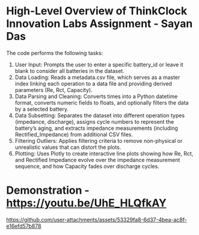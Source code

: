 # High-Level Overview of ThinkClock Innovation Labs Assignment - Sayan Das

The code performs the following tasks:

1. User Input: Prompts the user to enter a specific battery_id or leave it blank to consider all batteries in the dataset.
2. Data Loading: Reads a metadata.csv file, which serves as a master index linking each operation to a data file and providing derived parameters (Re, Rct, Capacity).
3. Data Parsing and Cleaning: Converts times into a Python datetime format, converts numeric fields to floats, and optionally filters the data by a selected battery.
4. Data Subsetting: Separates the dataset into different operation types (impedance, discharge), assigns cycle numbers to represent the battery’s aging, and extracts impedance measurements (including Rectified_Impedance) from additional CSV files.
5. Filtering Outliers: Applies filtering criteria to remove non-physical or unrealistic values that can distort the plots.
6. Plotting: Uses Plotly to create interactive line plots showing how Re, Rct, and Rectified Impedance evolve over the impedance measurement sequence, and how Capacity fades over discharge cycles.

# Demonstration - https://youtu.be/UhE_HLQfkAY


https://github.com/user-attachments/assets/53329fa8-6d37-4bea-ac8f-e16efd57b878

